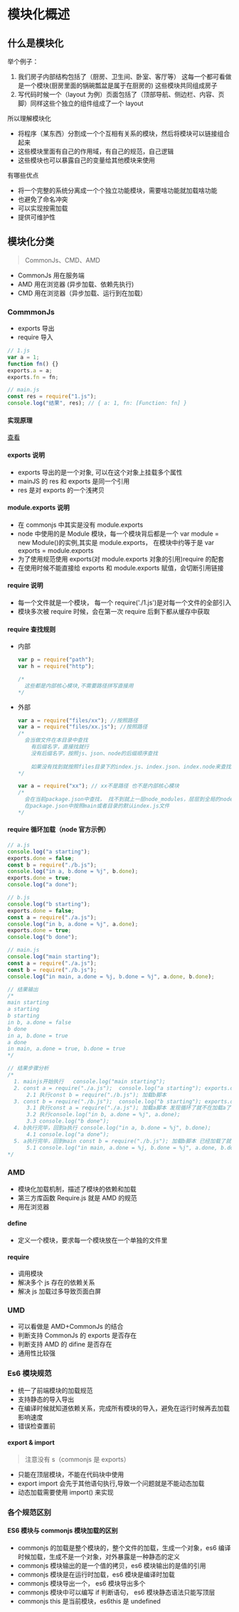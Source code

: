 # 模块化概述

## 什么是模块化

举个例子：

1. 我们房子内部结构包括了（厨房、卫生间、卧室、客厅等） 这每一个都可看做是一个模块(厨房里面的锅碗瓢盆是属于在厨房的) 这些模块共同组成房子
2. 写代码时候一个（layout 为例）页面包括了（顶部导航、侧边栏、内容、页脚）同样这些个独立的组件组成了一个 layout

所以理解模块化

- 将程序（某东西）分割成一个个互相有关系的模块，然后将模块可以链接组合起来
- 这些模块里面有自己的作用域，有自己的规范，自己逻辑
- 这些模块也可以暴露自己的变量给其他模块来使用

有哪些优点

- 将一个完整的系统分离成一个个独立功能模块，需要啥功能就加载啥功能
- 也避免了命名冲突
- 可以实现按需加载
- 提供可维护性

## 模块化分类

> CommonJs、CMD、AMD

- CommonJs 用在服务端
- AMD 用在浏览器 (异步加载、依赖先执行)
- CMD 用在浏览器（异步加载、运行到在加载）

### CommmonJs

- exports 导出
- require 导入

```js
// 1.js
var a = 1;
function fn() {}
exports.a = a;
exports.fn = fn;

// main.js
const res = require("1.js");
console.log("结果", res); // { a: 1, fn: [Function: fn] }
```

#### 实现原理

[查看](./node-require/index.js)

#### exports 说明

- exports 导出的是一个对象, 可以在这个对象上挂载多个属性
- mainJS 的 res 和 exports 是同一个引用
- res 是对 exports 的一个浅拷贝

#### module.exports 说明

- 在 commonjs 中其实是没有 module.exports
- node 中使用的是 Module 模块，每一个模块背后都是一个 var module = new Module()的实例,其实是 module.exports， 在模块中约等于是 var exports = module.exports
- 为了使用规范使用 exports(对 module.exports 对象的引用)require 的配套
- 在使用时候不能直接给 exports 和 module.exports 赋值，会切断引用链接

#### require 说明

- 每一个文件就是一个模块， 每一个 require('./1.js')是对每一个文件的全部引入
- 模块多次被 require 时候，会在第一次 require 后剩下都从缓存中获取

#### require 查找规则

- 内部

  ```js
  var p = require("path");
  var h = require("http");

  /*
    这些都是内部核心模块,不需要路径拼写直接用
  */
  ```

- 外部

  ```js
  var a = require("files/xx"); //按照路径
  var a = require("files/xx.js"); //按照路径
  /*
    会当做文件在本目录中查找
      有后缀名字，直接找就行
      没有后缀名字，按照js、json、node的后缀顺序查找
      
      如果没有找到就按照files目录下的index.js、index.json、index.node来查找index
  */

  var a = require("xx"); // xx不是路径 也不是内部核心模块
  /*
    会在当前package.json中查找， 找不到就上一层node_modules，层层到全局的node_modules中
    在package.json中按照main或者目录的默认index.js文件
  */
  ```

#### require 循环加载（node 官方示例）

```js
// a.js
console.log("a starting");
exports.done = false;
const b = require("./b.js");
console.log("in a, b.done = %j", b.done);
exports.done = true;
console.log("a done");

// b.js
console.log("b starting");
exports.done = false;
const a = require("./a.js");
console.log("in b, a.done = %j", a.done);
exports.done = true;
console.log("b done");

// main.js
console.log("main starting");
const a = require("./a.js");
const b = require("./b.js");
console.log("in main, a.done = %j, b.done = %j", a.done, b.done);

// 结果输出
/*
main starting
a starting
b starting
in b, a.done = false
b done
in a, b.done = true
a done
in main, a.done = true, b.done = true
*/

// 结果步骤分析
/*
  1. mainjs开始执行   console.log("main starting");
  2. const a = require("./a.js");  console.log("a starting"); exports.done = false;   
      2.1 执行const b = require("./b.js"); 加载b脚本
  3. const b = require("./b.js");  console.log("b starting"); exports.done = false;
      3.1 执行const a = require("./a.js"); 加载a脚本 发现循环了就不在加载a了
      3.2 执行console.log("in b, a.done = %j", a.done);  
      3.3 console.log("b done");
  4. b执行完毕，回到a执行 console.log("in a, b.done = %j", b.done);
      4.1 console.log("a done");
  5. a执行完毕，回到main const b = require("./b.js"); 加载b脚本 已经加载了就不在加载b了
      5.1 console.log("in main, a.done = %j, b.done = %j", a.done, b.done);
*/
```

### AMD

- 模块化加载机制，描述了模块的依赖和加载
- 第三方库函数 Require.js 就是 AMD 的规范
- 用在浏览器

#### define

- 定义一个模块，要求每一个模块放在一个单独的文件里

#### require

- 调用模块
- 解决多个 js 存在的依赖关系
- 解决 js 加载过多导致页面白屏

### UMD

- 可以看做是 AMD+CommonJs 的结合
- 判断支持 CommonJs 的 exports 是否存在
- 判断支持 AMD 的 difine 是否存在
- 通用性比较强

### Es6 模块规范

- 统一了前端模块的加载规范
- 支持静态的导入导出
- 在编译时候就知道依赖关系，完成所有模块的导入，避免在运行时候再去加载影响速度
- 错误检查置前

#### export & import

> 注意没有 s（commonjs 是 exports）

- 只能在顶层模块，不能在代码块中使用
- export import 会先于其他语句执行,导致一个问题就是不能动态加载
- 动态加载需要使用 import() 来实现

### 各个规范区别

#### ES6 模块与 commonjs 模块加载的区别

- commonjs 的加载是整个模块的，整个文件的加载，生成一个对象，es6 编译时候加载，生成不是一个对象，对外暴露是一种静态的定义
- commonjs 模块输出的是一个值的拷贝，es6 模块输出的是值的引用
- commonjs 模块是在运行时加载，es6 模块是编译时加载
- commonjs 模块导出一个， es6 模块导出多个
- commonjs 模块中可以编写 if 判断语句， es6 模块静态语法只能写顶层
- commonjs this 是当前模块，es6this 是 undefined
